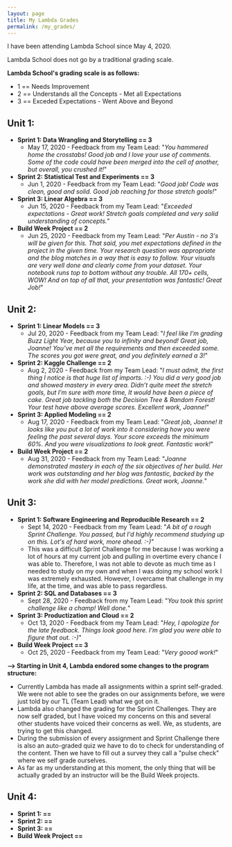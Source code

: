 ```yaml
---
layout: page
title: My Lambda Grades
permalink: /my_grades/
---
```


I have been attending Lambda School since May 4, 2020.

Lambda School does not go by a traditional grading scale. 

**Lambda School's grading scale is as follows:**
- 1 == Needs Improvement
- 2 == Understands all the Concepts - Met all Expectations
- 3 == Exceded Expectations - Went Above and Beyond

## Unit 1: 
- **Sprint 1: Data Wrangling and Storytelling == 3**
  - May 17, 2020 - Feedback from my Team Lead: "*You hammered home the crosstabs! Good job and I love your use of comments. Some of the code could have been merged into the cell of another, but overall, you crushed it!*"
- **Sprint 2: Statistical Test and Experiments == 3**
  - Jun 1, 2020 - Feedback from my Team Lead: "*Good job! Code was clean, good and solid. Good job reaching for those stretch goals!*"
- **Sprint 3: Linear Algebra == 3**
  - Jun 15, 2020 - Feedback from my Team Lead: "*Exceeded expectations - Great work! Stretch goals completed and very solid understanding of concepts.*"
- **Build Week Project == 2**
  - Jun 25, 2020 - Feedback from my Team Lead: "*Per Austin - no 3's will be given for this. That said, you met expectations defined in the project in the given time. Your research question was appropriate and the blog matches in a way that is easy to follow. Your visuals are very well done and clearly come from your dataset. Your notebook runs top to bottom without any trouble. All 170+ cells, WOW! And on top of all that, your presentation was fantastic! Great Job!*"

## Unit 2:
- **Sprint 1: Linear Models == 3**
  - Jul 20, 2020 - Feedback from my Team Lead: "*I feel like I’m grading Buzz Light Year, because you to infinity and beyond! Great job, Joanne! You’ve met all the requirements and then exceeded some. The scores you got were great, and you definitely earned a 3!*"
- **Sprint 2: Kaggle Challenge == 2**
  - Aug 2, 2020 - Feedback from my Team Lead: "*I must admit, the first thing I notice is that huge list of imports. :-) You did a very good job and showed mastery in every area. Didn’t quite meet the stretch goals, but I’m sure with more time, It would have been a piece of cake. Great job tackling both the Decision Tree & Random Forest! Your test have above average scores. Excellent work, Joanne!*"
- **Sprint 3: Applied Modeling == 2**
  - Aug 17, 2020 - Feedback from my Team Lead: "*Great job, Joanne! It looks like you put a lot of work into it considering how you were feeling the past several days. Your score exceeds the minimum 60%. And you were visualizations to look great. Fantastic work!*"
- **Build Week Project == 2**
  - Aug 31, 2020 - Feedback from my Team Lead: "*Joanne demonstrated mastery in each of the six objectives of her build. Her work was outstanding and her blog was fantastic, backed by the work she did with her model predictions. Great work, Joanne.*"

## Unit 3:
- **Sprint 1: Software Engineering and Reproducible Research == 2**
  - Sept 14, 2020 - Feedback from my Team Lead: "*A bit of a rough Sprint Challenge. You passed, but I'd highly recommend studying up on this. Lot's of hard work, more ahead. :-)*"
  - This was a difficult Sprint Challenge for me because I was working a lot of hours at my current job and pulling in overtime every chance I was able to. Therefore, I was not able to devote as much time as I needed to study on my own and when I was doing my school work I was extremely exhausted. However, I overcame that challenge in my life, at the time, and was able to pass regardless.
- **Sprint 2: SQL and Databases == 3**
  - Sept 28, 2020 - Feedback from my Team Lead: "*You took this sprint challenge like a champ! Well done.*"
- **Sprint 3: Productization and Cloud == 2**
  - Oct 13, 2020 - Feedback from my Team Lead: "*Hey, I apologize for the late feedback. Things look good here. I'm glad you were able to figure that out. :-)*"
- **Build Week Project == 3**
  - Oct 25, 2020 - Feedback from my Team Lead: "*Very goood work!*"
  
**--> Starting in Unit 4, Lambda endored some changes to the program structure:**
  - Currently Lambda has made all assignments within a sprint self-graded. We were not able to see the grades on our assignments before, we were just told by our TL (Team Lead) what we got on it.
  - Lambda also changed the grading for the Sprint Challenges. They are now self graded, but I have voiced my concerns on this and several other students have voiced their concerns as well. We, as students, are trying to get this changed.
  - During the submission of every assignment and Sprint Challenge there is also an auto-graded quiz we have to do to check for understanding of the content. Then we have to fill out a survey they call a "pulse check" where we self grade ourselves.
  - As far as my understanding at this moment, the only thing that will be actually graded by an instructor will be the Build Week projects.

## Unit 4: 
- **Sprint 1:  ==**
- **Sprint 2:  ==**
- **Sprint 3:  ==**
- **Build Week Project ==**
